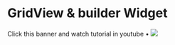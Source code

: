 # GridView & builder Widget

Click this banner and watch tutorial in youtube • [![](https://cdn.dribbble.com/userupload/16188402/file/original-71ce049fefe1afd66e728be0670b32cc.png?resize=1504x846)](https://youtu.be/EDd5h31naA8?si=ewRZEQuK7rdU0SmU)
